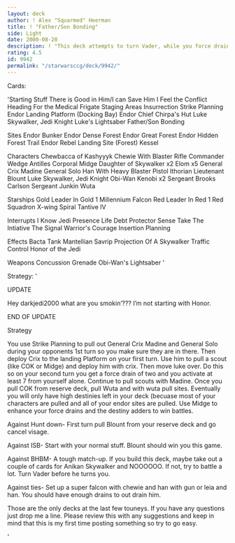 ```yaml
---
layout: deck
author: ! Alex "Squarmed" Heerman
title: ! "Father/Son Bonding"
side: Light
date: 2000-08-28
description: ! "This deck attempts to turn Vader, while you force drain for a lot. Eloms, Scouts, and Mains will help you win battles so it is easier to turn vader."
rating: 4.5
id: 9942
permalink: "/starwarsccg/deck/9942/"
---
```

Cards: 

'Starting Stuff
There is Good in Him/I can Save Him
I Feel the Conflict
Heading For the Medical Frigate
Staging Areas
Insurrection
Strike Planning
Endor Landing Platform (Docking Bay)
Endor Chief Chirpa's Hut
Luke Skywalker, Jedi Knight
Luke's Lightsaber
Father/Son Bonding

Sites
Endor Bunker
Endor Dense Forest
Endor Great Forest
Endor Hidden Forest Trail
Endor Rebel Landing Site (Forest)
Kessel

Characters
Chewbacca of Kashyyyk
Chewie With Blaster Rifle
Commander Wedge Antilles
Corporal Midge
Daughter of Skywalker  x2
Elom  x5
General Crix Madine
General Solo
Han With Heavy Blaster Pistol
Ithorian
Lieutenant Blount
Luke Skywalker, Jedi Knight
Obi-Wan Kenobi	x2
Sergeant Brooks Carlson
Sergeant Junkin
Wuta

Starships
Gold Leader In Gold 1
Millennium Falcon
Red Leader In Red 1
Red Squadron X-wing
Spiral
Tantive IV

Interrupts
I Know
Jedi Presence
Life Debt
Protector
Sense
Take The Intiative
The Signal
Warrior's Courage
Insertion Planning

Effects
Bacta Tank
Mantellian Savrip
Projection Of A Skywalker
Traffic Control
Honor of the Jedi

Weapons
Concussion Grenade
Obi-Wan's Lightsaber '

Strategy: '

UPDATE


Hey darkjedi2000 what are you smokin’??? I’m not starting with Honor.


END OF UPDATE


Strategy

You use Strike Planning to pull out General Crix Madine and General Solo during your opponents 1st turn so you make sure they are in there. Then deploy Crix to the landing Platform on your first turn. Use him to pull a scout (like COK or Midge) and deploy him with crix. Then move luke over. Do this so on your second turn you get a force drain of two and you activate at least 7 from yourself alone. Continue to pull scouts with Madine. Once you pull COK from reserve deck, pull Wuta and with wuta pull sites. Eventually you will only have high destinies left in your deck (becuase most of your characters are pulled and all of your endor sites are pulled. Use Midge to enhance your force drains and the destiny adders to win battles.


Against Hunt down-  First turn pull Blount from your reserve deck and go cancel visage.


Against ISB- Start with your normal stuff. Blount should win you this game.


Against BHBM- A tough match-up. If you build this deck, maybe take out a couple of cards for Anikan Skywalker and NOOOOOO. If not, try to battle a lot. Turn Vader before he turns you.


Against ties- Set up a super falcon with chewie and han with gun or leia and han. You should have enough drains to out drain him.


Those are the only decks at the last few touneys. If you have any questions just drop me a line. Please review this with any suggestions and keep in mind that this is my first time posting something so try to go easy.

'
